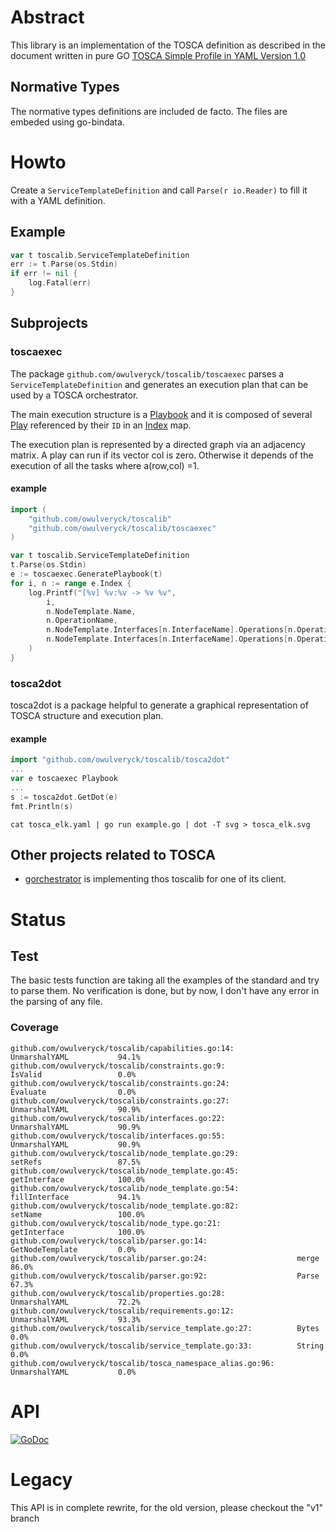 # Abstract

This library is an implementation of the TOSCA definition as described in the document written in pure GO
[TOSCA Simple Profile in YAML Version 1.0](http://docs.oasis-open.org/tosca/TOSCA-Simple-Profile-YAML/v1.0/csd03/TOSCA-Simple-Profile-YAML-v1.0-csd03.html)

## Normative Types
The normative types definitions are included de facto. The files are embeded using go-bindata.

# Howto

Create a `ServiceTemplateDefinition` and call `Parse(r io.Reader)` to fill it with a YAML definition.

## Example

```go
var t toscalib.ServiceTemplateDefinition
err := t.Parse(os.Stdin)
if err != nil {
    log.Fatal(err)
}
```

## Subprojects

### toscaexec

The package `github.com/owulveryck/toscalib/toscaexec` parses a `ServiceTemplateDefinition` and generates an execution plan
that can be used by a TOSCA orchestrator.

The main execution structure is a [Playbook](https://godoc.org/github.com/owulveryck/toscalib/toscaexec#Playbook) and
it is composed of several [Play](https://godoc.org/github.com/owulveryck/toscalib/toscaexec#Play) referenced by their `ID` in
an [Index](https://godoc.org/github.com/owulveryck/toscalib/toscaexec#Index) map.

The execution plan is represented by a directed graph via an adjacency matrix.
A play can run if its vector col is zero. Otherwise it depends of the execution of all the tasks where a(row,col) =1.

#### example

```go
import (
    "github.com/owulveryck/toscalib"
    "github.com/owulveryck/toscalib/toscaexec"
)

var t toscalib.ServiceTemplateDefinition
t.Parse(os.Stdin)
e := toscaexec.GeneratePlaybook(t)
for i, n := range e.Index {
    log.Printf("[%v] %v:%v -> %v %v",
        i,
        n.NodeTemplate.Name,
        n.OperationName,
        n.NodeTemplate.Interfaces[n.InterfaceName].Operations[n.OperationName].Implementation,
        n.NodeTemplate.Interfaces[n.InterfaceName].Operations[n.OperationName].Inputs,
    )
}
```

### tosca2dot

tosca2dot is a package helpful to generate a graphical representation of TOSCA structure and execution plan.

#### example

```go
import "github.com/owulveryck/toscalib/tosca2dot"
...
var e toscaexec Playbook
...
s := tosca2dot.GetDot(e)
fmt.Println(s)
```

```shell
cat tosca_elk.yaml | go run example.go | dot -T svg > tosca_elk.svg
```

## Other projects related to TOSCA

* [gorchestrator](https://github.com/owulveryck/gorchestrator) is implementing thos toscalib for one of its client.

# Status

## Test
The basic tests function are taking all the examples of the standard and try to parse them.
No verification is done, but by now, I don't have any error in the parsing of any file.

### Coverage
```shell
github.com/owulveryck/toscalib/capabilities.go:14:              UnmarshalYAML           94.1%
github.com/owulveryck/toscalib/constraints.go:9:                IsValid                 0.0%
github.com/owulveryck/toscalib/constraints.go:24:               Evaluate                0.0%
github.com/owulveryck/toscalib/constraints.go:27:               UnmarshalYAML           90.9%
github.com/owulveryck/toscalib/interfaces.go:22:                UnmarshalYAML           90.9%
github.com/owulveryck/toscalib/interfaces.go:55:                UnmarshalYAML           90.9%
github.com/owulveryck/toscalib/node_template.go:29:             setRefs                 87.5%
github.com/owulveryck/toscalib/node_template.go:45:             getInterface            100.0%
github.com/owulveryck/toscalib/node_template.go:54:             fillInterface           94.1%
github.com/owulveryck/toscalib/node_template.go:82:             setName                 100.0%
github.com/owulveryck/toscalib/node_type.go:21:                 getInterface            100.0%
github.com/owulveryck/toscalib/parser.go:14:                    GetNodeTemplate         0.0%
github.com/owulveryck/toscalib/parser.go:24:                    merge                   86.0%
github.com/owulveryck/toscalib/parser.go:92:                    Parse                   67.3%
github.com/owulveryck/toscalib/properties.go:28:                UnmarshalYAML           72.2%
github.com/owulveryck/toscalib/requirements.go:12:              UnmarshalYAML           93.3%
github.com/owulveryck/toscalib/service_template.go:27:          Bytes                   0.0%
github.com/owulveryck/toscalib/service_template.go:33:          String                  0.0%
github.com/owulveryck/toscalib/tosca_namespace_alias.go:96:     UnmarshalYAML           0.0%
```

 
# API
[![GoDoc](https://godoc.org/github.com/owulveryck/toscalib?status.svg)](https://godoc.org/github.com/owulveryck/toscalib)

# Legacy

This API is in complete rewrite, for the old version, please checkout the "v1" branch
